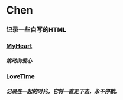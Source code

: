 # Chen
### 记录一些自写的HTML
### [MyHeart](https://chenxi-u.github.io/Chen/MyHeart/MyHeart.html)
##### 跳动的爱心
### [LoveTime](https://chenxi-u.github.io/Chen/LoveTime/Love.html)
##### 记录在一起的时光，它将一直走下去，永不停歇。
